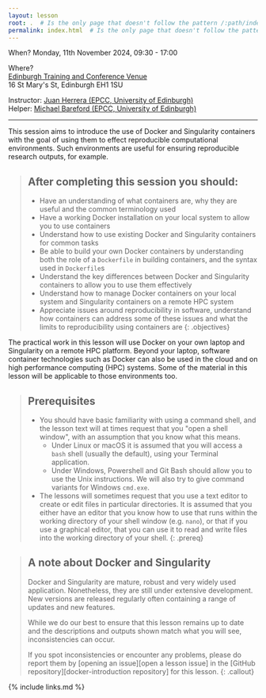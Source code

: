 ```yaml
---
layout: lesson
root: .  # Is the only page that doesn't follow the pattern /:path/index.html
permalink: index.html  # Is the only page that doesn't follow the pattern /:path/index.html
---
```


When? Monday, 11th November 2024, 09:30 - 17:00

Where?<br/>
[Edinburgh Training and Conference Venue](https://maps.app.goo.gl/8mUyS68vVajhtoHY6)<br/> 
16 St Mary's St, Edinburgh EH1 1SU<br/>

Instructor: [Juan Herrera (EPCC, University of Edinburgh)](https://www.epcc.ed.ac.uk/about-us/our-team/dr-juan-rodriguez-herrera)<br/>
Helper:  [Michael Bareford (EPCC, University of Edinburgh)](https://www.epcc.ed.ac.uk/about-us/our-team/dr-michael-bareford)

<hr/>

This session aims to introduce the use of Docker and Singularity containers with the goal of using them to effect reproducible computational environments. Such environments are useful for ensuring reproducible research outputs, for example.

> ## After completing this session you should:
> - Have an understanding of what containers are, why they are useful and the common terminology used
> - Have a working Docker installation on your local system to allow you to use containers
> - Understand how to use existing Docker and Singularity containers for common tasks
> - Be able to build your own Docker containers by understanding both the role
>   of a `Dockerfile` in building containers, and the syntax used in `Dockerfile`s
> - Understand the key differences between Docker and Singularity containers to allow you to use them
>   effectively
> - Understand how to manage Docker containers on your local system and Singularity containers on a
>   remote HPC system
> - Appreciate issues around reproducibility in software, understand how 
>   containers can address some of these issues and what the limits to
>   reproducibility using containers are
{: .objectives}

The practical work in this lesson will use Docker on your own laptop and Singularity on a remote HPC platform. Beyond your laptop, software container technologies such as Docker can also be used in the cloud and on high performance computing (HPC) systems. Some of the material in this lesson will be applicable to those environments too.

> ## Prerequisites
>
> - You should have basic familiarity with using a command shell, and the lesson text will at times request that you "open a shell window", with an assumption that you know what this means.
>   - Under Linux or macOS it is assumed that you will access a `bash` shell (usually the default), using your Terminal application.
>   - Under Windows, Powershell and Git Bash should allow you to use the Unix instructions. We will also try to give command variants for Windows `cmd.exe`.
> - The lessons will sometimes request that you use a text editor to create or edit files in particular directories. It is assumed that you either have an editor that you know how to use that runs within the working directory of your shell window (e.g. `nano`), or that if you use a graphical editor, that you can use it to read and write files into the working directory of your shell.
{: .prereq}

> ## A note about Docker and Singularity
>
> Docker and Singularity are mature, robust and very widely used application. Nonetheless,
> they are still under extensive development. New versions are released regularly
> often containing a range of updates and new features.
>
> While we do our best to ensure that this lesson remains up to date and the
> descriptions and outputs shown match what you will see,
> inconsistencies can occur.
> 
> If you spot inconsistencies or encounter any problems, please do report them
> by [opening an issue][open a lesson issue] in the [GitHub repository][docker-introduction repository] 
> for this lesson.
{: .callout}

{% include links.md %}

